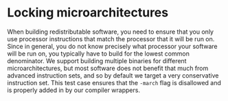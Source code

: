 # Locking microarchitectures

When building redistributable software, you need to ensure that you only use processor instructions that match the processor that it will be run on.
Since in general, you do not know precisely what processor your software will be run on, you typically have to build for the lowest common denominator.
We support building multiple binaries for different microarchitectures, but most software does not benefit that much from advanced instruction sets, and so by default we target a very conservative instruction set.
This test case ensures that the `-march` flag is disallowed and is properly added in by our compiler wrappers.
